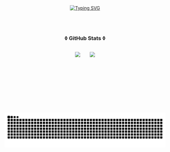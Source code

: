 <div align="center">
  <a href="https://git.io/typing-svg">
    <img src="https://readme-typing-svg.demolab.com?font=Rubik+code&weight=500&size=22&pause=1000&color=7F00FF&center=true&vCenter=true&random=false&width=524&lines=%E2%8A%B9+Hello+World+%E2%8A%B9+" alt="Typing SVG">
  </a>
</div> 

##

<div align="center">
  <img alt="" height="200px" src="https://media1.tenor.com/m/JNrPF3XuHXIAAAAd/java-duke.gif">
</div>

##

<div style="text-align: center;" align="center">
  <h3>◊ GitHub Stats ◊</h3>
  <br>
  
  <div style="display: flex; justify-content: center; gap: 30px;">
    <img src="https://github-readme-stats.vercel.app/api?username=laurahoriy&show_icons=true&theme=midnight-purple" style="height: 160px;" />
    <img src="https://github-readme-stats.vercel.app/api/top-langs/?username=laurahoriy&layout=compact&theme=midnight-purple" style="height: 160px;" />
  </div>

</div>

##

<picture align="center">
  <source media="(prefers-color-scheme: dark)" srcset="https://raw.githubusercontent.com/laurahoriy/laurahoriy/output/github-contribution-grid-snake-dark.svg">
  <source media="(prefers-color-scheme: dark)" srcset="https://raw.githubusercontent.com/laurahoriy/laurahoriy/output/github-contribution-grid-snake-dark.svg">
  <img align="center" alt="github contribution grid snake animation" src="https://raw.githubusercontent.com/laurahoriy/laurahoriy/output/github-contribution-grid-snake.svg">
</picture>
